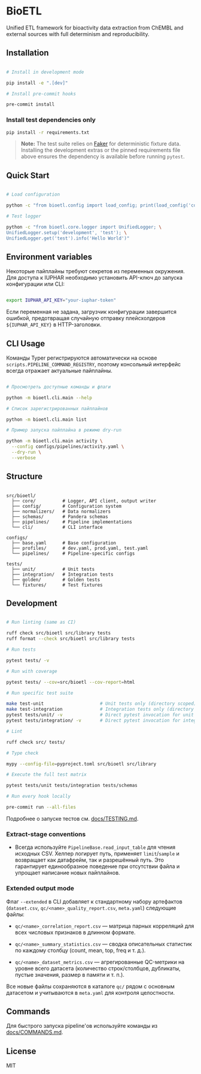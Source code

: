 # BioETL

Unified ETL framework for bioactivity data extraction from ChEMBL and
external sources with full determinism and reproducibility.

## Installation

```bash

# Install in development mode

pip install -e ".[dev]"

# Install pre-commit hooks

pre-commit install

```

### Install test dependencies only

```bash
pip install -r requirements.txt

```

> **Note:** The test suite relies on [Faker](https://faker.readthedocs.io/en/master/)
> for deterministic fixture data. Installing the development extras or the
> pinned requirements file above ensures the dependency is available before
> running `pytest`.

## Quick Start

```bash

# Load configuration

python -c "from bioetl.config import load_config; print(load_config('configs/profiles/dev.yaml'))"

# Test logger

python -c "from bioetl.core.logger import UnifiedLogger; \
UnifiedLogger.setup('development', 'test'); \
UnifiedLogger.get('test').info('Hello World')"

```

## Environment variables

Некоторые пайплайны требуют секретов из переменных окружения. Для доступа к IUPHAR
необходимо установить API-ключ до запуска конфигурации или CLI:

```bash

export IUPHAR_API_KEY="your-iuphar-token"

```

Если переменная не задана, загрузчик конфигурации завершится ошибкой, предотвращая
случайную отправку плейсхолдеров `${IUPHAR_API_KEY}` в HTTP-заголовки.

## CLI Usage

Команды Typer регистрируются автоматически на основе `scripts.PIPELINE_COMMAND_REGISTRY`,
поэтому консольный интерфейс всегда отражает актуальные пайплайны.

```bash

# Просмотреть доступные команды и флаги

python -m bioetl.cli.main --help

# Список зарегистрированных пайплайнов

python -m bioetl.cli.main list

# Пример запуска пайплайна в режиме dry-run

python -m bioetl.cli.main activity \
  --config configs/pipelines/activity.yaml \
  --dry-run \
  --verbose

```

## Structure

```text

src/bioetl/
  ├── core/          # Logger, API client, output writer
  ├── config/        # Configuration system
  ├── normalizers/   # Data normalizers
  ├── schemas/       # Pandera schemas
  ├── pipelines/     # Pipeline implementations
  └── cli/           # CLI interface

configs/
  ├── base.yaml      # Base configuration
  ├── profiles/      # dev.yaml, prod.yaml, test.yaml
  └── pipelines/     # Pipeline-specific configs

tests/
  ├── unit/          # Unit tests
  ├── integration/   # Integration tests
  ├── golden/        # Golden tests
  └── fixtures/      # Test fixtures

```

## Development

```bash

# Run linting (same as CI)

ruff check src/bioetl src/library tests
ruff format --check src/bioetl src/library tests

# Run tests

pytest tests/ -v

# Run with coverage

pytest tests/ --cov=src/bioetl --cov-report=html

# Run specific test suite

make test-unit                     # Unit tests only (directory scoped)
make test-integration              # Integration tests only (directory scoped)
pytest tests/unit/ -v              # Direct pytest invocation for unit tests
pytest tests/integration/ -v       # Direct pytest invocation for integration tests

# Lint

ruff check src/ tests/

# Type check

mypy --config-file=pyproject.toml src/bioetl src/library

# Execute the full test matrix

pytest tests/unit tests/integration tests/schemas

# Run every hook locally

pre-commit run --all-files

```

Подробнее о запуске тестов см. [docs/TESTING.md](docs/TESTING.md).

### Extract-stage conventions

* Всегда используйте `PipelineBase.read_input_table` для чтения исходных CSV.
  Хелпер логирует путь, применяет `limit`/`sample` и возвращает как датафрейм,
  так и разрешённый путь. Это гарантирует единообразное поведение при
  отсутствии файла и упрощает написание новых пайплайнов.

### Extended output mode

Флаг `--extended` в CLI добавляет к стандартному набору артефактов
(`dataset.csv`, `qc/<name>_quality_report.csv`, `meta.yaml`) следующие файлы:

* `qc/<name>_correlation_report.csv` — матрица парных корреляций для всех
  числовых признаков в длинном формате.

* `qc/<name>_summary_statistics.csv` — сводка описательных статистик по
  каждому столбцу (count, mean, top, freq и т. д.).

* `qc/<name>_dataset_metrics.csv` — агрегированные QC-метрики на уровне всего
  датасета (количество строк/столбцов, дубликаты, пустые значения, размер в
  памяти и т. п.).

Все новые файлы сохраняются в каталоге `qc/` рядом с основным датасетом и
учитываются в `meta.yaml` для контроля целостности.

## Commands

Для быстрого запуска pipeline'ов используйте команды из [docs/COMMANDS.md](docs/COMMANDS.md).

## License

MIT

